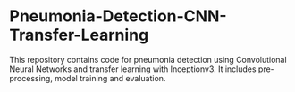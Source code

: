 # Pneumonia-Detection-CNN-Transfer-Learning
This repository contains code for pneumonia detection using Convolutional Neural Networks and transfer learning with Inceptionv3. It includes pre-processing, model training and evaluation.
